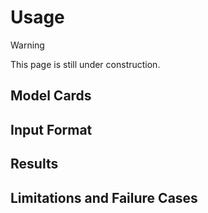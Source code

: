 # Usage

> [!WARNING]
> This page is still under construction.

## Model Cards

## Input Format

## Results

## Limitations and Failure Cases
